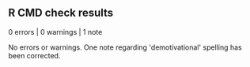 ## R CMD check results

0 errors | 0 warnings | 1 note

No errors or warnings. One note regarding 'demotivational' spelling has been corrected.
